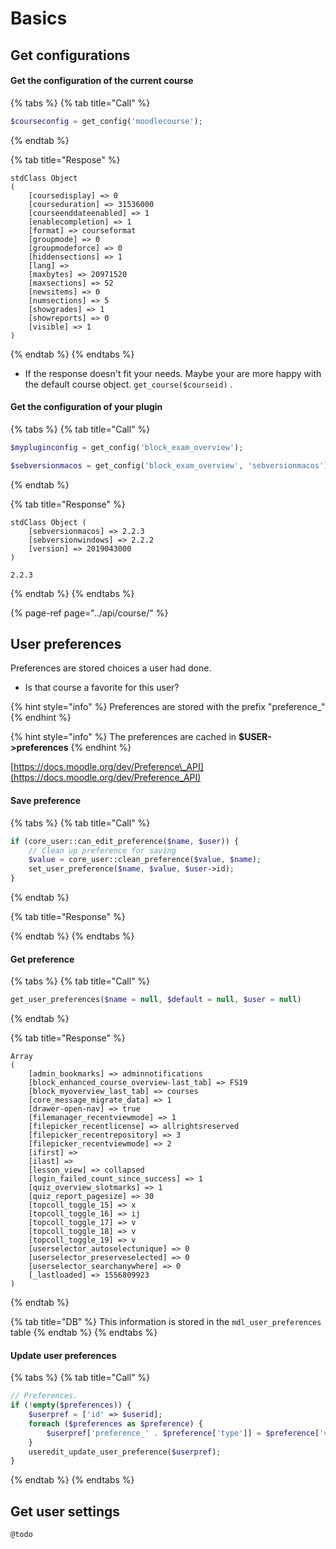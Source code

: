 # Basics

## Get configurations

#### Get the configuration of the current course

{% tabs %}
{% tab title="Call" %}
```php
$courseconfig = get_config('moodlecourse');
```
{% endtab %}

{% tab title="Respose" %}
```text
stdClass Object
(
    [coursedisplay] => 0
    [courseduration] => 31536000
    [courseenddateenabled] => 1
    [enablecompletion] => 1
    [format] => courseformat
    [groupmode] => 0
    [groupmodeforce] => 0
    [hiddensections] => 1
    [lang] => 
    [maxbytes] => 20971520
    [maxsections] => 52
    [newsitems] => 0
    [numsections] => 5
    [showgrades] => 1
    [showreports] => 0
    [visible] => 1
)

```
{% endtab %}
{% endtabs %}

* If the response doesn't fit your needs. Maybe your are more happy with the default course object. `get_course($courseid)` .

#### Get the configuration of your plugin

{% tabs %}
{% tab title="Call" %}
```php
$mypluginconfig = get_config('block_exam_overview');
```

```php
$sebversionmacos = get_config('block_exam_overview', 'sebversionmacos')
```
{% endtab %}

{% tab title="Response" %}
```text
stdClass Object ( 
    [sebversionmacos] => 2.2.3 
    [sebversionwindows] => 2.2.2 
    [version] => 2019043000 
)
```

```text
2.2.3
```
{% endtab %}
{% endtabs %}

{% page-ref page="../api/course/" %}

## User preferences

Preferences are stored choices a user had done.  
- Is that course a favorite for this user?

{% hint style="info" %}
Preferences are stored with the prefix "preference\_"
{% endhint %}

{% hint style="info" %}
The preferences are cached in **$USER-&gt;preferences**
{% endhint %}

[https://docs.moodle.org/dev/Preference\_API](https://docs.moodle.org/dev/Preference_API)

#### Save preference

{% tabs %}
{% tab title="Call" %}
```php
if (core_user::can_edit_preference($name, $user)) {
    // Clean up preference for saving
    $value = core_user::clean_preference($value, $name);
    set_user_preference($name, $value, $user->id);
}
```
{% endtab %}

{% tab title="Response" %}

{% endtab %}
{% endtabs %}

#### Get preference

{% tabs %}
{% tab title="Call" %}
```php
get_user_preferences($name = null, $default = null, $user = null) 
```
{% endtab %}

{% tab title="Response" %}
```text
Array
(
    [admin_bookmarks] => adminnotifications
    [block_enhanced_course_overview-last_tab] => FS19
    [block_myoverview_last_tab] => courses
    [core_message_migrate_data] => 1
    [drawer-open-nav] => true
    [filemanager_recentviewmode] => 1
    [filepicker_recentlicense] => allrightsreserved
    [filepicker_recentrepository] => 3
    [filepicker_recentviewmode] => 2
    [ifirst] => 
    [ilast] => 
    [lesson_view] => collapsed
    [login_failed_count_since_success] => 1
    [quiz_overview_slotmarks] => 1
    [quiz_report_pagesize] => 30
    [topcoll_toggle_15] => x
    [topcoll_toggle_16] => ij
    [topcoll_toggle_17] => v
    [topcoll_toggle_18] => v
    [topcoll_toggle_19] => v
    [userselector_autoselectunique] => 0
    [userselector_preserveselected] => 0
    [userselector_searchanywhere] => 0
    [_lastloaded] => 1556809923
)

```
{% endtab %}

{% tab title="DB" %}
This information is stored in the `mdl_user_preferences` table
{% endtab %}
{% endtabs %}

#### Update user preferences

{% tabs %}
{% tab title="Call" %}
```php
// Preferences.
if (!empty($preferences)) {
    $userpref = ['id' => $userid];
    foreach ($preferences as $preference) {
        $userpref['preference_' . $preference['type']] = $preference['value'];
    }
    useredit_update_user_preference($userpref);
}
```
{% endtab %}
{% endtabs %}

## Get user settings

```text
@todo
```

